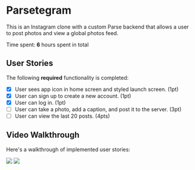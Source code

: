 # Parsetegram
This is an Instagram clone with a custom Parse backend that allows a user to post photos and view a global photos feed.

Time spent: **6** hours spent in total

## User Stories

The following **required** functionality is completed:

- [x] User sees app icon in home screen and styled launch screen. (1pt)
- [x] User can sign up to create a new account. (1pt)
- [x] User can log in. (1pt)
- [ ] User can take a photo, add a caption, and post it to the server. (3pt)
- [ ] User can view the last 20 posts. (4pts)

## Video Walkthrough

Here's a walkthrough of implemented user stories:

<img src='http://g.recordit.co/Kh2Zfyad2p.gif' />
<img src='http://g.recordit.co/Kh2Zfyad2p.gif' />
